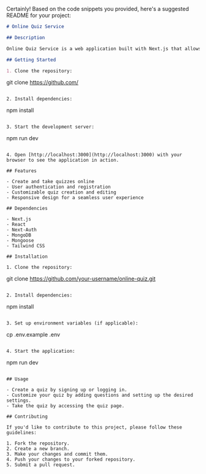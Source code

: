 Certainly! Based on the code snippets you provided, here's a suggested README for your project:

```markdown
# Online Quiz Service

## Description

Online Quiz Service is a web application built with Next.js that allows users to create and take quizzes online. It utilizes Next.js features and provides a user-friendly interface.

## Getting Started

1. Clone the repository:
```

git clone https://github.com/

```

2. Install dependencies:
```

npm install

```

3. Start the development server:
```

npm run dev

```

4. Open [http://localhost:3000](http://localhost:3000) with your browser to see the application in action.

## Features

- Create and take quizzes online
- User authentication and registration
- Customizable quiz creation and editing
- Responsive design for a seamless user experience

## Dependencies

- Next.js
- React
- Next-Auth
- MongoDB
- Mongoose
- Tailwind CSS

## Installation

1. Clone the repository:
```

git clone https://github.com/your-username/online-quiz.git

```

2. Install dependencies:
```

npm install

```

3. Set up environment variables (if applicable):
```

cp .env.example .env

```

4. Start the application:
```

npm run dev

```

## Usage

- Create a quiz by signing up or logging in.
- Customize your quiz by adding questions and setting up the desired settings.
- Take the quiz by accessing the quiz page.

## Contributing

If you'd like to contribute to this project, please follow these guidelines:

1. Fork the repository.
2. Create a new branch.
3. Make your changes and commit them.
4. Push your changes to your forked repository.
5. Submit a pull request.




```

